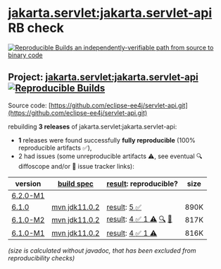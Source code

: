 [jakarta.servlet:jakarta.servlet-api](https://central.sonatype.com/artifact/jakarta.servlet/jakarta.servlet-api/versions) RB check
=======

[![Reproducible Builds](https://reproducible-builds.org/images/logos/rb.svg) an independently-verifiable path from source to binary code](https://reproducible-builds.org/)

## Project: [jakarta.servlet:jakarta.servlet-api](https://central.sonatype.com/artifact/jakarta.servlet/jakarta.servlet-api/versions) [![Reproducible Builds](https://img.shields.io/endpoint?url=https://raw.githubusercontent.com/jvm-repo-rebuild/reproducible-central/master/content/jakarta/servlet/jakarta.servlet-api/badge.json)](https://github.com/jvm-repo-rebuild/reproducible-central/blob/master/content/jakarta/servlet/jakarta.servlet-api/README.md)

Source code: [https://github.com/eclipse-ee4j/servlet-api.git](https://github.com/eclipse-ee4j/servlet-api.git)

rebuilding **3 releases** of jakarta.servlet:jakarta.servlet-api:
- **1** releases were found successfully **fully reproducible** (100% reproducible artifacts :white_check_mark:),
- 2 had issues (some unreproducible artifacts :warning:, see eventual :mag: diffoscope and/or :memo: issue tracker links):

| version | [build spec](/BUILDSPEC.md) | [result](https://reproducible-builds.org/docs/jvm/): reproducible? | size |
| -- | --------- | ------ | -- |
| [6.2.0-M1](https://central.sonatype.com/artifact/jakarta.servlet/jakarta.servlet-api/6.2.0-M1/pom) | | | |
| [6.1.0](https://central.sonatype.com/artifact/jakarta.servlet/jakarta.servlet-api/6.1.0/pom) | [mvn jdk11.0.2](jakarta.servlet-api-6.1.0.buildspec) | [result](jakarta.servlet-api-6.1.0.buildinfo): [5 :white_check_mark: ](jakarta.servlet-api-6.1.0.buildcompare) | 890K |
| [6.1.0-M2](https://central.sonatype.com/artifact/jakarta.servlet/jakarta.servlet-api/6.1.0-M2/pom) | [mvn jdk11.0.2](jakarta.servlet-api-6.1.0-M2.buildspec) | [result](jakarta.servlet-api-6.1.0-M2.buildinfo): [4 :white_check_mark:  1 :warning:](jakarta.servlet-api-6.1.0-M2.buildcompare) [:mag:](jakarta.servlet-api-6.1.0-M2.diffoscope) [:memo:](https://github.com/jakartaee/servlet/issues/578) | 817K |
| [6.1.0-M1](https://central.sonatype.com/artifact/jakarta.servlet/jakarta.servlet-api/6.1.0-M1/pom) | [mvn jdk11.0.2](jakarta.servlet-api-6.1.0-M1.buildspec) | [result](jakarta.servlet-api-6.1.0-M1.buildinfo): [4 :white_check_mark:  1 :warning:](jakarta.servlet-api-6.1.0-M1.buildcompare) | 816K |

<i>(size is calculated without javadoc, that has been excluded from reproducibility checks)</i>
